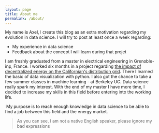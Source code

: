 ```yaml
---
layout: page
title: About me
permalink: /about/
---
```

My name is Axel, I create this blog as an extra motivation regarding my evolution in data science. I will try to post at least once a week regarding:
-	My experience in data science
-	Feedback about the concept I will learn during that projet

I am freshly graduated from a master in electrical engineering in Grenoble-inp, France. I worked six months in a project regarding [the impact of decentralized energy on the Californian's distribution grid](https://www.energy.gov/eere/solar/project-profile-cyder-cyber-physical-co-simulation-platform-distributed-energy-resources). There I learned the basic of data visualization with python. I also got the chance to take a few summer classes in machine learning - at Berkeley UC. Data science really spark my interest. With the end of my master I have more time, I decided to increase my skills in this field before entering into the working life.

 My purpose is to reach enough knowledge in data science to be able to find a job between this field and the energy market. 

>As you can see, I am not a native English speaker, please ignore my bad expressions